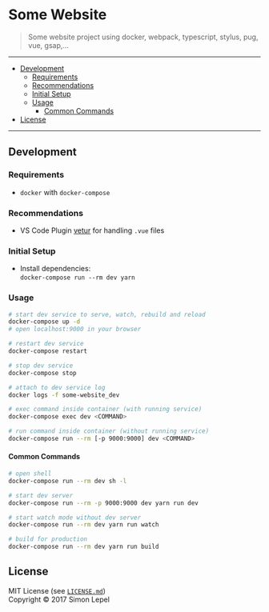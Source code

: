 Some Website
============

  > Some website project using docker, webpack, typescript, stylus, pug, vue, gsap,…

---

<!-- TOC -->

- [Development](#development)
  - [Requirements](#requirements)
  - [Recommendations](#recommendations)
  - [Initial Setup](#initial-setup)
  - [Usage](#usage)
    - [Common Commands](#common-commands)
- [License](#license)

<!-- /TOC -->

---

## Development


### Requirements

  - `docker` with `docker-compose`


### Recommendations

  - VS Code Plugin [vetur](https://github.com/vuejs/vetur) for handling `.vue` files


### Initial Setup

  - Install dependencies:  
    `docker-compose run --rm dev yarn`


### Usage

``` sh
# start dev service to serve, watch, rebuild and reload
docker-compose up -d
# open localhost:9000 in your browser

# restart dev service
docker-compose restart

# stop dev service
docker-compose stop

# attach to dev service log
docker logs -f some-website_dev

# exec command inside container (with running service)
docker-compose exec dev <COMMAND>

# run command inside container (without running service)
docker-compose run --rm [-p 9000:9000] dev <COMMAND>
```


#### Common Commands

``` sh
# open shell
docker-compose run --rm dev sh -l

# start dev server
docker-compose run --rm -p 9000:9000 dev yarn run dev

# start watch mode without dev server
docker-compose run --rm dev yarn run watch

# build for production
docker-compose run --rm dev yarn run build
```

## License

MIT License (see [`LICENSE.md`](./LICENSE.md))  
Copyright © 2017 Simon Lepel

